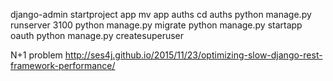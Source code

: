 django-admin startproject app
mv app auths
cd auths
python manage.py runserver 3100
python manage.py migrate
 python manage.py startapp oauth
 python manage.py createsuperuser
 
 N+1 problem
 http://ses4j.github.io/2015/11/23/optimizing-slow-django-rest-framework-performance/